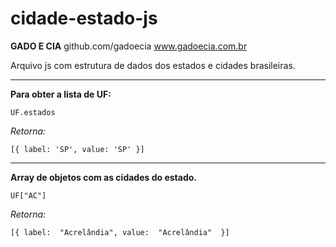 
# cidade-estado-js

**GADO E CIA** 
github.com/gadoecia
www.gadoecia.com.br

Arquivo js com estrutura de dados dos estados e cidades brasileiras.
___
**Para obter a lista de UF:**

    UF.estados
*Retorna:*

    [{ label: 'SP', value: 'SP' }]

____
**Array de objetos com as cidades do estado.**

    UF["AC"]
*Retorna:*

    [{ label:  "Acrelândia", value:  "Acrelândia"  }]

